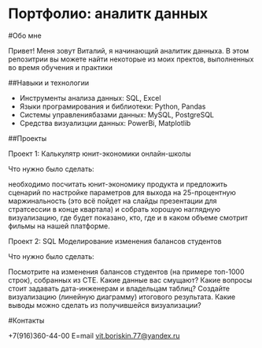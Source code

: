 # Портфолио: аналитк данных

#Обо мне

Привет! Меня зовут Виталий, я начинающий аналитик данныхa. В этом репозитрии вы 
можете найти некоторые из моих пректов, выполненных во время обучения и практики

##Навыки и технологии

- Инструменты анализа данных: SQL, Excel
- Языки програмирования и библиотеки: Python, Pandas
- Системы управлениябазами данных: MySQL, PostgreSQL
- Средства визуализции данных: PowerBi, Matplotlib


##Проекты

Проект 1: Калькулятр юнит-экономики онлайн-школы

Что нужно было сделать:

необходимо посчитать юнит-экономику продукта и предложить сценарий по настройке параметров 
для выхода на 25-процентную маржинальность (это всё пойдет на слайды презентации для стратсессии 
в конце квартала) и собрать хорошую наглядную визуализацию, где будет показано, кто, где и в каком 
объеме смотрит фильмы на нашей платформе.

Проект 2: SQL Моделирование изменения балансов студентов

Что нужно было сделать:

Посмотрите на изменения балансов студентов (на примере топ-1000 строк), собранных из CTE.
Какие данные вас смущают? Какие вопросы стоит задавать дата-инженерам и владельцам таблиц? 
Создайте визуализацию (линейную диаграмму) итогового результата.
Какие выводы можно сделать из получившейся визуализации?

#Контакты

+7(916)360-44-00 E=mail vit.boriskin.77@yandex.ru

